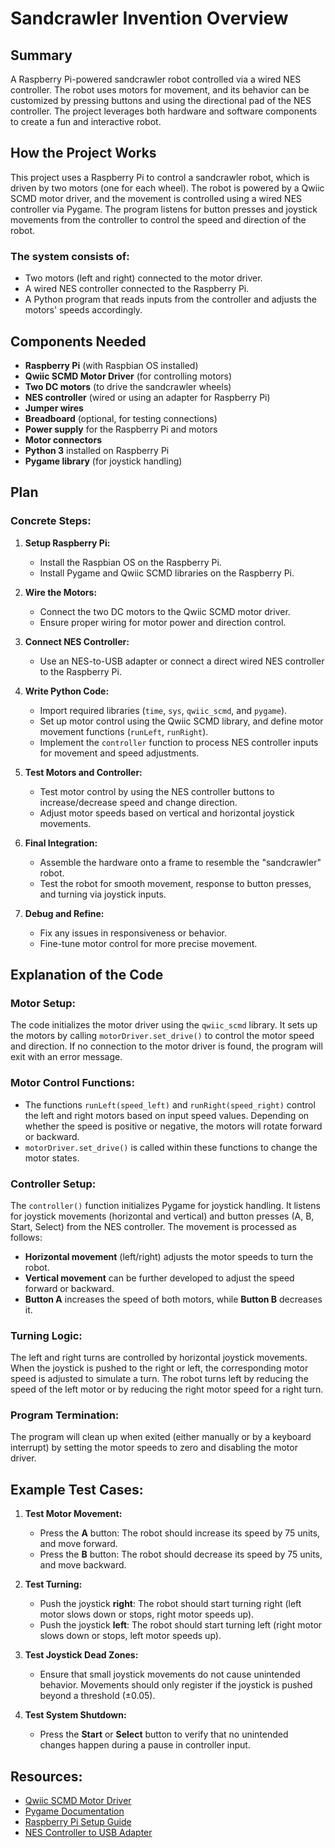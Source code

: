 # Sandcrawler Invention Overview

## Summary
A Raspberry Pi-powered sandcrawler robot controlled via a wired NES controller. The robot uses motors for movement, and its behavior can be customized by pressing buttons and using the directional pad of the NES controller. The project leverages both hardware and software components to create a fun and interactive robot.

## How the Project Works

This project uses a Raspberry Pi to control a sandcrawler robot, which is driven by two motors (one for each wheel). The robot is powered by a Qwiic SCMD motor driver, and the movement is controlled using a wired NES controller via Pygame. The program listens for button presses and joystick movements from the controller to control the speed and direction of the robot.

### The system consists of:
- Two motors (left and right) connected to the motor driver.
- A wired NES controller connected to the Raspberry Pi.
- A Python program that reads inputs from the controller and adjusts the motors' speeds accordingly.

## Components Needed
- **Raspberry Pi** (with Raspbian OS installed)
- **Qwiic SCMD Motor Driver** (for controlling motors)
- **Two DC motors** (to drive the sandcrawler wheels)
- **NES controller** (wired or using an adapter for Raspberry Pi)
- **Jumper wires**
- **Breadboard** (optional, for testing connections)
- **Power supply** for the Raspberry Pi and motors
- **Motor connectors**
- **Python 3** installed on Raspberry Pi
- **Pygame library** (for joystick handling)

## Plan

### Concrete Steps:
1. **Setup Raspberry Pi:**
   - Install the Raspbian OS on the Raspberry Pi.
   - Install Pygame and Qwiic SCMD libraries on the Raspberry Pi.

2. **Wire the Motors:**
   - Connect the two DC motors to the Qwiic SCMD motor driver.
   - Ensure proper wiring for motor power and direction control.

3. **Connect NES Controller:**
   - Use an NES-to-USB adapter or connect a direct wired NES controller to the Raspberry Pi.

4. **Write Python Code:**
   - Import required libraries (`time`, `sys`, `qwiic_scmd`, and `pygame`).
   - Set up motor control using the Qwiic SCMD library, and define motor movement functions (`runLeft`, `runRight`).
   - Implement the `controller` function to process NES controller inputs for movement and speed adjustments.

5. **Test Motors and Controller:**
   - Test motor control by using the NES controller buttons to increase/decrease speed and change direction.
   - Adjust motor speeds based on vertical and horizontal joystick movements.

6. **Final Integration:**
   - Assemble the hardware onto a frame to resemble the "sandcrawler" robot.
   - Test the robot for smooth movement, response to button presses, and turning via joystick inputs.

7. **Debug and Refine:**
   - Fix any issues in responsiveness or behavior.
   - Fine-tune motor control for more precise movement.

## Explanation of the Code

### Motor Setup:
The code initializes the motor driver using the `qwiic_scmd` library. It sets up the motors by calling `motorDriver.set_drive()` to control the motor speed and direction. If no connection to the motor driver is found, the program will exit with an error message.

### Motor Control Functions:
- The functions `runLeft(speed_left)` and `runRight(speed_right)` control the left and right motors based on input speed values. Depending on whether the speed is positive or negative, the motors will rotate forward or backward.
- `motorDriver.set_drive()` is called within these functions to change the motor states.

### Controller Setup:
The `controller()` function initializes Pygame for joystick handling. It listens for joystick movements (horizontal and vertical) and button presses (A, B, Start, Select) from the NES controller. The movement is processed as follows:
- **Horizontal movement** (left/right) adjusts the motor speeds to turn the robot.
- **Vertical movement** can be further developed to adjust the speed forward or backward.
- **Button A** increases the speed of both motors, while **Button B** decreases it.

### Turning Logic:
The left and right turns are controlled by horizontal joystick movements. When the joystick is pushed to the right or left, the corresponding motor speed is adjusted to simulate a turn. The robot turns left by reducing the speed of the left motor or by reducing the right motor speed for a right turn.

### Program Termination:
The program will clean up when exited (either manually or by a keyboard interrupt) by setting the motor speeds to zero and disabling the motor driver.

## Example Test Cases:

1. **Test Motor Movement:**
   - Press the **A** button: The robot should increase its speed by 75 units, and move forward.
   - Press the **B** button: The robot should decrease its speed by 75 units, and move backward.

2. **Test Turning:**
   - Push the joystick **right**: The robot should start turning right (left motor slows down or stops, right motor speeds up).
   - Push the joystick **left**: The robot should start turning left (right motor slows down or stops, left motor speeds up).

3. **Test Joystick Dead Zones:**
   - Ensure that small joystick movements do not cause unintended behavior. Movements should only register if the joystick is pushed beyond a threshold (±0.05).

4. **Test System Shutdown:**
   - Press the **Start** or **Select** button to verify that no unintended changes happen during a pause in controller input.

## Resources:
- [Qwiic SCMD Motor Driver](https://www.sparkfun.com/products/15187)
- [Pygame Documentation](https://www.pygame.org/docs/)
- [Raspberry Pi Setup Guide](https://www.raspberrypi.org/documentation/)
- [NES Controller to USB Adapter](https://www.amazon.com/USB-Controller-NES-Adapter-Classic/dp/B00AQM2TO6)
